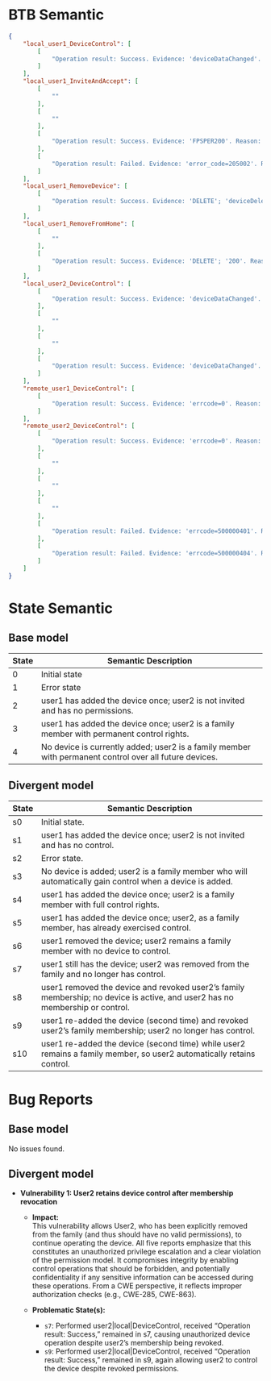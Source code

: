 # BTB Semantic
```json
{
    "local_user1_DeviceControl": [
        [
            "Operation result: Success. Evidence: 'deviceDataChanged'. Reason: Consistent device data change notifications with no sign of error indicate successful operation."
        ]
    ],
    "local_user1_InviteAndAccept": [
        [
            ""
        ],
        [
            ""
        ],
        [
            "Operation result: Success. Evidence: 'FPSPER200'. Reason: The server returned HTTP 200 for the add-member call, indicating the invite was successful."
        ],
        [
            "Operation result: Failed. Evidence: 'error_code=205002'. Reason: The majority consensus is that the system refused the invite because the user was already a member. An alternate perspective indicates the invite was effectively fulfilled by existing membership."
        ]
    ],
    "local_user1_RemoveDevice": [
        [
            "Operation result: Success. Evidence: 'DELETE'; 'deviceDeleted'. Reason: A consensus indicates that the DELETE request was followed by a deviceDeleted notification, confirming successful removal."
        ]
    ],
    "local_user1_RemoveFromHome": [
        [
            ""
        ],
        [
            "Operation result: Success. Evidence: 'DELETE'; '200'. Reason: The request returning 200 indicates membership removal was successful."
        ]
    ],
    "local_user2_DeviceControl": [
        [
            "Operation result: Success. Evidence: 'deviceDataChanged'. Reason: MQTT messages and local toggles confirm normal device state changes with no errors, indicating successful control."
        ],
        [
            ""
        ],
        [
            ""
        ],
        [
            "Operation result: Success. Evidence: 'deviceDataChanged'. Reason: MQTT notifications and local updates confirm device state changes with no failures, indicating successful control."
        ]
    ],
    "remote_user1_DeviceControl": [
        [
            "Operation result: Success. Evidence: 'errcode=0'. Reason: 'errcode=0' indicates successful device control with confirmed operational changes"
        ]
    ],
    "remote_user2_DeviceControl": [
        [
            "Operation result: Success. Evidence: 'errcode=0'. Reason: A zero error code indicates a successful control request."
        ],
        [
            ""
        ],
        [
            ""
        ],
        [
            ""
        ],
        [
            "Operation result: Failed. Evidence: 'errcode=500000401'. Reason: The device responded with error code 500000401, indicating the request was not fulfilled."
        ],
        [
            "Operation result: Failed. Evidence: 'errcode=500000404'. Reason: The device responded with error code 500000404, indicating the request was not fulfilled."
        ]
    ]
}
```

# State Semantic
## Base model
| State | Semantic Description |
|-------|----------------------|
| 0 | Initial state |
| 1 | Error state |
| 2 | user1 has added the device once; user2 is not invited and has no permissions. |
| 3 | user1 has added the device once; user2 is a family member with permanent control rights. |
| 4 | No device is currently added; user2 is a family member with permanent control over all future devices. |

## Divergent model
| State | Semantic Description |
|-------|----------------------|
| s0    | Initial state. |
| s1    | user1 has added the device once; user2 is not invited and has no control. |
| s2    | Error state. |
| s3    | No device is added; user2 is a family member who will automatically gain control when a device is added. |
| s4    | user1 has added the device once; user2 is a family member with full control rights. |
| s5    | user1 has added the device once; user2, as a family member, has already exercised control. |
| s6    | user1 removed the device; user2 remains a family member with no device to control. |
| s7    | user1 still has the device; user2 was removed from the family and no longer has control. |
| s8    | user1 removed the device and revoked user2’s family membership; no device is active, and user2 has no membership or control. |
| s9    | user1 re-added the device (second time) and revoked user2’s family membership; user2 no longer has control. |
| s10   | user1 re-added the device (second time) while user2 remains a family member, so user2 automatically retains control. |

# Bug Reports
## Base model
No issues found.

## Divergent model
*   **Vulnerability 1: User2 retains device control after membership revocation**

    *   **Impact:**  
        This vulnerability allows User2, who has been explicitly removed from the family (and thus should have no valid permissions), to continue operating the device. All five reports emphasize that this constitutes an unauthorized privilege escalation and a clear violation of the permission model. It compromises integrity by enabling control operations that should be forbidden, and potentially confidentiality if any sensitive information can be accessed during these operations. From a CWE perspective, it reflects improper authorization checks (e.g., CWE-285, CWE-863).

    *   **Problematic State(s):**
        *   `s7`: Performed user2|local|DeviceControl, received “Operation result: Success,” remained in s7, causing unauthorized device operation despite user2’s membership being revoked.  
        *   `s9`: Performed user2|local|DeviceControl, received “Operation result: Success,” remained in s9, again allowing user2 to control the device despite revoked permissions.